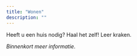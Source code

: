 ```yaml
---
title: "Wonen"
description: ""
---
```


Heeft u een huis nodig? Haal het zelf! Leer kraken.

_Binnenkort meer informatie._
